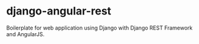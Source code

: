 django-angular-rest
===================

Boilerplate for web application using Django with Django REST Framework and AngularJS.
